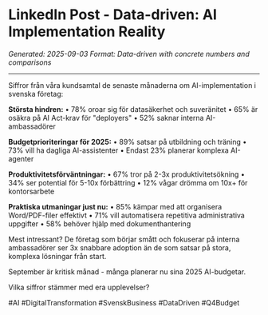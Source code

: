 # LinkedIn Post - Data-driven: AI Implementation Reality
*Generated: 2025-09-03*
*Format: Data-driven with concrete numbers and comparisons*

---

Siffror från våra kundsamtal de senaste månaderna om AI-implementation i svenska företag:

**Största hindren:**
• 78% oroar sig för datasäkerhet och suveränitet
• 65% är osäkra på AI Act-krav för "deployers"
• 52% saknar interna AI-ambassadörer

**Budgetprioriteringar för 2025:**
• 89% satsar på utbildning och träning
• 73% vill ha dagliga AI-assistenter
• Endast 23% planerar komplexa AI-agenter

**Produktivitetsförväntningar:**
• 67% tror på 2-3x produktivitetsökning
• 34% ser potential för 5-10x förbättring
• 12% vågar drömma om 10x+ för kontorsarbete

**Praktiska utmaningar just nu:**
• 85% kämpar med att organisera Word/PDF-filer effektivt
• 71% vill automatisera repetitiva administrativa uppgifter
• 58% behöver hjälp med dokumenthantering

Mest intressant? De företag som börjar smått och fokuserar på interna ambassadörer ser 3x snabbare adoption än de som satsar på stora, komplexa lösningar från start.

September är kritisk månad - många planerar nu sina 2025 AI-budgetar.

Vilka siffror stämmer med era upplevelser?

#AI #DigitalTransformation #SvenskBusiness #DataDriven #Q4Budget